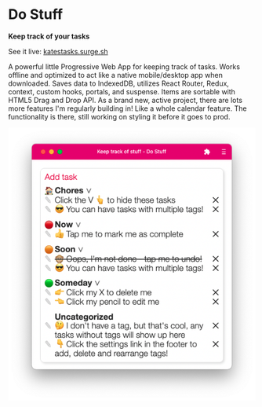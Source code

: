 # Do Stuff

**Keep track of your tasks**

See it live: [katestasks.surge.sh](https://katestasks.surge.sh/)

A powerful little Progressive Web App for keeping track of tasks. Works offline and optimized to act like a native mobile/desktop app when downloaded. Saves data to IndexedDB, utilizes React Router, Redux, context, custom hooks, portals, and suspense. Items are sortable with HTML5 Drag and Drop API. As a brand new, active project, there are lots more features I'm regularly building in! Like a whole calendar feature. The functionality is there, still working on styling it before it goes to prod.

<img src="public/doStuff.png" width="600" alt="Task app screenshot" />
